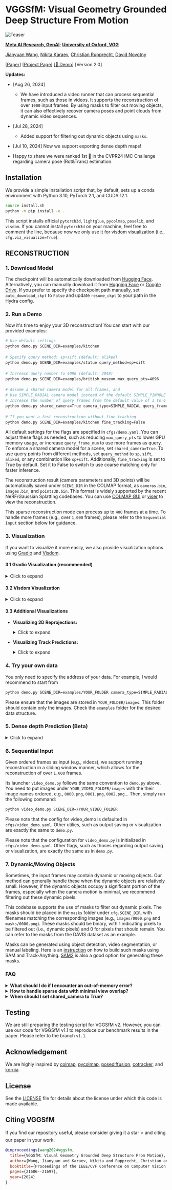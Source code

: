 # VGGSfM: Visual Geometry Grounded Deep Structure From Motion


![Teaser](https://raw.githubusercontent.com/vggsfm/vggsfm.github.io/main/resources/vggsfm_teaser.gif)

**[Meta AI Research, GenAI](https://ai.facebook.com/research/)**; **[University of Oxford, VGG](https://www.robots.ox.ac.uk/~vgg/)**


[Jianyuan Wang](https://jytime.github.io/), [Nikita Karaev](https://nikitakaraevv.github.io/), [Christian Rupprecht](https://chrirupp.github.io/), [David Novotny](https://d-novotny.github.io/)



<p 
dir="auto">[<a href="https://arxiv.org/pdf/2312.04563.pdf" rel="nofollow">Paper</a>]
[<a href="https://vggsfm.github.io/" rel="nofollow">Project Page</a>]   
[<a href="https://huggingface.co/spaces/facebook/vggsfm" rel="nofollow">🤗 Demo</a>] 
[Version 2.0]
</p> 


**Updates:**

- [Aug 26, 2024]
  - We have introduced a video runner that can process sequential frames, such as those in videos. It supports the reconstruction of over ```1000``` input frames. By using masks to filter out moving objects, it can also effectively recover camera poses and point clouds from dynamic video sequences.

- [Jul 28, 2024]
  - Added support for filtering out dynamic objects using ```masks```.

- [Jul 10, 2024] Now we support exporting dense depth maps!

- Happy to share we were ranked 1st 🥇 in the CVPR24 IMC Challenge regarding camera pose (Rot&Trans) estimation.



## Installation
We provide a simple installation script that, by default, sets up a conda environment with Python 3.10, PyTorch 2.1, and CUDA 12.1.

```.bash
source install.sh
python -m pip install -e .
```

This script installs official ```pytorch3d```, ```lightglue```, ```pycolmap```, ```poselib```, and ```visdom```. If you cannot install ```pytorch3d``` on your machine, feel free to comment the line, because now we only use it for visdom visualization (i.e., ```cfg.viz_visualize=True```). 


## RECONSTRUCTION  

### 1. Download Model
The checkpoint will be automatically downloaded from [Hugging Face](https://huggingface.co/facebook/VGGSfM/tree/main). Alternatively, you can manually download it from [Hugging Face](https://huggingface.co/facebook/VGGSfM/blob/main/vggsfm_v2_0_0.bin) or [Google Drive](https://drive.google.com/file/d/163bHiqeTJhQ2_UnihRNPRA4Y9X8-gZ1-/view?usp=sharing). If you prefer to specify the checkpoint path manually, set `auto_download_ckpt` to `False` and update `resume_ckpt` to your path in the Hydra config.


### 2. Run a Demo 

Now it's time to enjoy your 3D reconstruction! You can start with our provided examples:

```bash
# Use default settings
python demo.py SCENE_DIR=examples/kitchen 

# Specify query method: sp+sift (default: aliked)
python demo.py SCENE_DIR=examples/statue query_method=sp+sift

# Increase query number to 4096 (default: 2048)
python demo.py SCENE_DIR=examples/british_museum max_query_pts=4096 

# Assume a shared camera model for all frames, and
# Use SIMPLE_RADIAL camera model instead of the default SIMPLE_PINHOLE
# Increase the number of query frames from the default value of 3 to 6
python demo.py shared_camera=True camera_type=SIMPLE_RADIAL query_frame_num=6

# If you want a fast reconstruction without fine tracking
python demo.py SCENE_DIR=examples/kitchen fine_tracking=False
```

All default settings for the flags are specified in `cfgs/demo.yaml`. You can adjust these flags as needed, such as reducing ```max_query_pts``` to lower GPU memory usage, or increase ```query_frame_num``` to use more frames as query. To enforce a shared camera model for a scene, set ```shared_camera=True```. To use query points from different methods, set ```query_method``` to ```sp```, ```sift```, ```aliked```, or any combination like ```sp+sift```. Additionally, ```fine_tracking``` is set to True by default. Set it to False to switch to use coarse matching only for faster inference. 

The reconstruction result (camera parameters and 3D points) will be automatically saved under ```SCENE_DIR``` in the COLMAP format, as ```cameras.bin```, ```images.bin```, and ```points3D.bin```. This format is widely supported by the recent NeRF/Gaussian Splatting codebases. You can use [COLMAP GUI](https://colmap.github.io/gui.html) or [viser](https://github.com/nerfstudio-project/viser) to view the reconstruction. 

This sparse reconstruction mode can process up to ```400``` frames at a time. To handle more frames (e.g., over ```1,000``` frames), please refer to the ```Sequential Input``` section below for guidance.


### 3. Visualization

If you want to visualize it more easily, we also provide visualization options using [Gradio](https://github.com/gradio-app/gradio) and [Visdom](https://github.com/fossasia/visdom).



#### 3.1 Gradio Visualization (recommended)

<details>
<summary>Click to expand</summary>

The easiest way to visualize your results is by using Gradio. Simply set the `gr_visualize` flag to `True`, and a link will be generated that you can open in any web browser in any machine. This is especially useful when running the program on a remote Linux server without a GUI, allowing you to view the results on your local computer. Please note it may take a few seconds to load.


```bash
python demo.py gr_visualize=True ...(other flags)
```
</details>


#### 3.2 Visdom Visualization

<details>
<summary>Click to expand</summary>

To begin using Visdom, start the server by entering ```visdom``` in the command line. Once the server is running, access Visdom by navigating to ```http://localhost:8097``` in your web browser. Now every reconstruction can be visualized and saved to the Visdom server by enabling ```viz_visualize=True```:

```bash
python demo.py viz_visualize=True ...(other flags)
```

You should see an interface like this:

![UI](assets/ui.png)
</details>



#### 3.3 Additional Visualizations
- **Visualizing 2D Reprojections:**
  <details>
  <summary>Click to expand</summary>
  - To visualize the 2D reprojections of reconstructed 3D points, set the `make_reproj_video` flag to `True`. This will generate a video named `reproj.mp4` in the `SCENE_DIR/visuals` directory. For example:
  <p align="center">
    <img src="https://github.com/vggsfm/vggsfm.github.io/blob/main/resources/reproj.gif" width="500" alt="reproj">
  </p>
  </details>


- **Visualizing Track Predictions:**
  <details>
  <summary>Click to expand</summary>

  - To visualize the raw predictions from our track predictor, enable ```visual_tracks=True``` to generate ```track.mp4```. In this video, transparent points indicate low visibility or confidence. 
  </details>


### 4. Try your own data

You only need to specify the address of your data. For example, I would recommend to start from 

```bash
python demo.py SCENE_DIR=examples/YOUR_FOLDER camera_type=SIMPLE_RADIAL gr_visualize=True make_reproj_video=True
```

Please ensure that the images are stored in ```YOUR_FOLDER/images```. This folder should contain only the images. Check the ```examples``` folder for the desired data structure.



### 5. Dense depth Prediction (Beta)

<details>
<summary>Click to expand</summary>
We support extracting dense depth maps with the help of [Depth-Anything-V2](https://github.com/DepthAnything/Depth-Anything-V2). Basically, we align the dense depth prediction from Depth-Anything-V2 using the sparse SfM point cloud predicted by VGGSfM. To enable this, please first git clone Depth-Anything-V2 and install scikit-learn:

```bash
pip install scikit-learn
git clone git@github.com:DepthAnything/Depth-Anything-V2.git dependency/depth_any_v2
python -m pip install -e .
```

To enable dense depth prediction, set ```dense_depth=True``` when running `demo.py`. The generated depth maps will be saved in the ```depths``` folder under ```cfg.SCENE_DIR```, using the COLMAP format (e.g., ```*.bin```). To visualize the dense point cloud (unprojected dense depth maps) in Visdom, set ```visual_dense_point_cloud=True```. Note that due to the large number of points, we only support ```visual_dense_point_cloud``` in Visdom, not in Gradio.
</details>


### 6. Sequential Input

Given ordered frames as input (e.g., videos), we support running reconstruction in a sliding window manner, which allows for the reconstruction of over ```1,000``` frames.

Its launcher ```video_demo.py``` follows the same convention to ```demo.py``` above. You need to put images under  ```YOUR_VIDEO_FOLDER/images``` with the their image names ordered, e.g., ```0000.png```, ```0001.png```, ```0002.png```... Then, simply run the following command:


```bash
python video_demo.py SCENE_DIR=/YOUR_VIDEO_FOLDER
```

Please note that the config for video_demo is defaulted in  ```cfgs/video_demo.yaml```. Other utilies, such as output saving or visualization are exactly the same to ```demo.py```.

Please note that the configuration for `video_demo.py` is initialized in `cfgs/video_demo.yaml`. Other flags, such as thoses regarding output saving or visualization, are exactly the same as in `demo.py`.


### 7. Dynamic/Moving Objects

Sometimes, the input frames may contain dynamic or moving objects. Our method can generally handle these when the dynamic objects are relatively small. However, if the dynamic objects occupy a significant portion of the frames, especially when the camera motion is minimal, we recommend filtering out these dynamic pixels.


This codebase supports the use of masks to filter out dynamic pixels. The masks should be placed in the `masks` folder under `cfg.SCENE_DIR`, with filenames matching the corresponding images (e.g., `images/0000.png` and `masks/0000.png`). These masks should be binary, with 1 indicating pixels to be filtered out (i.e., dynamic pixels) and 0 for pixels that should remain. You can refer to the masks from the DAVIS dataset as an example. 

Masks can be generated using object detection, video segmentation, or manual labeling. Here is an [instruction](https://github.com/vye16/shape-of-motion/blob/main/preproc/README.md) on how to build such masks using SAM and Track-Anything. [SAM2](https://github.com/facebookresearch/segment-anything-2) is also a good option for generating these masks.


### FAQ
<details>
<summary><strong>What should I do if I encounter an out-of-memory error?</strong></summary>

We may encounter an out-of-memory error when the number of input frames or query points is too high. In v2.0, we solve it by chunking points to several splits and iteratively run the prediction. This relates to two hardcored hyperparamters, ```max_points_num=163840``` in [predict_tracks](https://github.com/facebookresearch/vggsfm/blob/cfbc06e2f30639073b52d65828e6a6d27087c4f4/vggsfm/runners/runner.py#L894C20-L894C26) and ```max_tri_points_num=819200``` in [triangulate_tracks](https://github.com/facebookresearch/vggsfm/blob/cfbc06e2f30639073b52d65828e6a6d27087c4f4/vggsfm/utils/triangulation.py#L712). These two hyperparameters were defaulted for a ```32GB``` GPU. If your GPU has a lower or higher memory, decrease or increase them correspondingly. 

We may encounter an out-of-memory error when the number of input frames or query points is too high. In v2.0, we address this by splitting the points into several chunks and running the prediction separately. This involves two hardcoded hyperparameters: ```max_points_num=163840``` in [predict_tracks](https://github.com/facebookresearch/vggsfm/blob/cfbc06e2f30639073b52d65828e6a6d27087c4f4/vggsfm/runners/runner.py#L894C20-L894C26) and ```max_tri_points_num=819200``` in [triangulate_tracks](https://github.com/facebookresearch/vggsfm/blob/cfbc06e2f30639073b52d65828e6a6d27087c4f4/vggsfm/utils/triangulation.py#L712). These values are set for a ```32GB``` GPU. If your GPU has less or more memory, reduce or increase these values ​​accordingly.

</details>


<details>
<summary><strong>How to handle sparse data with minimal view overlap?</strong></summary>

For scenarios with sparse views and minimal overlap, the simplest solution is to set ```query_frame_num``` to the total number of your images and use a ```max_query_pts``` of 4096 or more. This ensures all frames are registered. Since we only have sparse views, the inference process remains very fast. For example, the following command took around 20 seconds to reconstruct an 8-frame scene:
```
python demo.py SCENE_DIR=a_scene_with_8_frames query_frame_num=8 max_query_pts=4096 query_method=aliked
```
</details>


<details>
<summary><strong>When should I set shared_camera to True?</strong></summary>

Set ```shared_camera``` to True when you know that the input frames were captured by the same camera and the camera focal length did not significantly change during the capture. This assumption is usually valid for images extracted from a video.
</details>


## Testing 

We are still preparing the testing script for VGGSfM v2. However, you can use our code for VGGSfM v1.1 to reproduce our benchmark results in the paper. Please refer to the branch ```v1.1```.


## Acknowledgement

We are highly inspired by [colmap](https://github.com/colmap/colmap), [pycolmap](https://github.com/colmap/pycolmap), [posediffusion](https://github.com/facebookresearch/PoseDiffusion), [cotracker](https://github.com/facebookresearch/co-tracker), and [kornia](https://github.com/kornia/kornia).


## License
See the [LICENSE](./LICENSE) file for details about the license under which this code is made available.


## Citing VGGSfM
If you find our repository useful, please consider giving it a star ⭐ and citing our paper in your work:


```bibtex
@inproceedings{wang2024vggsfm,
  title={VGGSfM: Visual Geometry Grounded Deep Structure From Motion},
  author={Wang, Jianyuan and Karaev, Nikita and Rupprecht, Christian and Novotny, David},
  booktitle={Proceedings of the IEEE/CVF Conference on Computer Vision and Pattern Recognition},
  pages={21686--21697},
  year={2024}
}